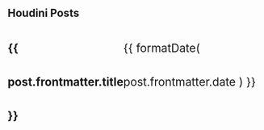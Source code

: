 <script setup>
    
import { data as posts } from './posts.data'
import formatDate from '/.vitepress/theme/utils/formatDate';
</script>

## Houdini Posts

<ul>
    <li v-for="post of posts">
        <strong><a :href="post.url">{{ post.frontmatter.title }}</a></strong><br/>
        <span>{{ formatDate( post.frontmatter.date ) }}</span>
    </li>
</ul>


<style scoped>
ul {
    list-style-type: none;
    padding-left: 0;
    font-size: 1.4rem;
    line-height: 3;
}

li {
    display: flex;
    justify-content: space-between;
}

li span {
    font-family: var(--vp-font-family-mono);
    font-size: var(--vp-code-font-size);
    color: var(--vp-c-font-color);
}
</style>